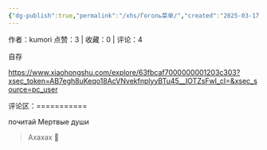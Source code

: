 ```yaml
---
{"dg-publish":true,"permalink":"/xhs/Гоголь菜单/","created":"2025-03-17T22:31:21.339+08:00","updated":"2025-03-17T22:31:21.339+08:00"}
---
```


作者：kumori
点赞：3   |   收藏：0   |   评论：4

自存

https://www.xiaohongshu.com/explore/63fbcaf7000000001203c303?xsec_token=AB7egh8uKeqo18AcVNvekfnplyyBTu45__IOTZsFwl_cI=&xsec_source=pc_user

评论区：===========

почитай Мертвые души

> Ахахах 🤣